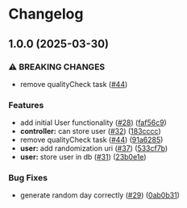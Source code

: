 # Changelog

## 1.0.0 (2025-03-30)


### ⚠ BREAKING CHANGES

* remove qualityCheck task ([#44](https://github.com/LowkeyLab/gradle-monorepo/issues/44))

### Features

* add initial User functionality ([#28](https://github.com/LowkeyLab/gradle-monorepo/issues/28)) ([faf56c9](https://github.com/LowkeyLab/gradle-monorepo/commit/faf56c9ecc57e6de104f63a52a7c7c3e548e534b))
* **controller:** can store user ([#32](https://github.com/LowkeyLab/gradle-monorepo/issues/32)) ([183cccc](https://github.com/LowkeyLab/gradle-monorepo/commit/183cccc98005a728881bbc1f1ffb13764a00b11d))
* remove qualityCheck task ([#44](https://github.com/LowkeyLab/gradle-monorepo/issues/44)) ([91a6285](https://github.com/LowkeyLab/gradle-monorepo/commit/91a6285365fd544c8796b109ec2708e51b999a5b))
* **user:** add randomization uri ([#37](https://github.com/LowkeyLab/gradle-monorepo/issues/37)) ([533cf7b](https://github.com/LowkeyLab/gradle-monorepo/commit/533cf7b95b99801bf32ce6b9ac9fc59d088056a8))
* **user:** store user in db ([#31](https://github.com/LowkeyLab/gradle-monorepo/issues/31)) ([23b0e1e](https://github.com/LowkeyLab/gradle-monorepo/commit/23b0e1e81842635987d35d6e172a803ac7afa68e))


### Bug Fixes

* generate random day correctly ([#29](https://github.com/LowkeyLab/gradle-monorepo/issues/29)) ([0ab0b31](https://github.com/LowkeyLab/gradle-monorepo/commit/0ab0b31062f821edf296b15dd1f539bc045d40c7))

